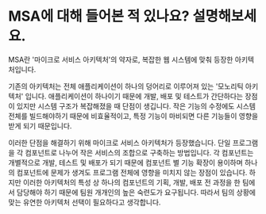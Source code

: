 # MSA에 대해 들어본 적 있나요? 설명해보세요.

MSA란 '마이크로 서비스 아키텍처'의 약자로, 복잡한 웹 시스템에 맞춰 등장한 아키텍처입니다.

기존의 아키텍처는 전체 애플리케이션이 하나의 덩어리로 이루어져 있는 '모노리틱 아키텍처' 입니다. 애플리케이션이 하나이기 때문에 개발, 배포 및 테스트가 간단하다는 장점이 있지만 시스템 구조가 복잡해졌을 때 단점이 생깁니다. 작은 기능의 수정에도 시스템 전체를 빌드해야하기 때문에 비효율적이고, 특정 기능이 마비되면 다른 기능들이 영향을 받게 되기 때문입니다.

이러한 단점을 해결하기 위해 마이크로 서비스 아키텍처가 등장했습니다. 단일 프로그램을 각 컴포넌트로 나누어 작은 서비스의 조합으로 구축하는 방법입니다. 각 컴포넌트는 개별적으로 개발, 테스트 및 배포가 되기 때문에 컴포넌트 별 기능 확장이 용이하며 하나의 컴포넌트에 문제가 생겨도 프로그램 전체에 영향을 미치지 않는 장점이 있습니다. 하지만 이러한 아키텍처의 특성 상 하나의 컴포넌트의 기획, 개발, 배포 전 과정을 한 팀에서 담당해야 하기 때문에 팀원 개개인의 높은 숙련도가 요구됩니다. 따라서 팀의 상황에 맞는 유연한 아키텍처 선택이 필요하다고 생각합니다.